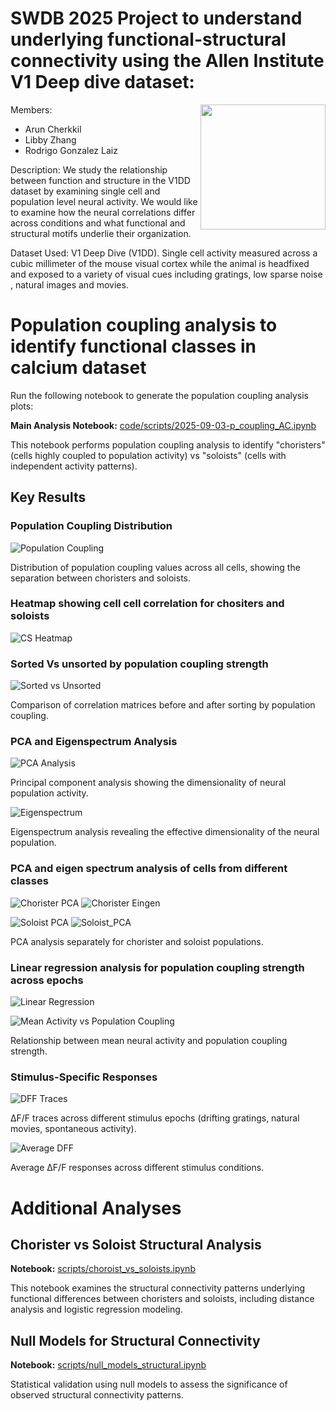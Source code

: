 # SWDB 2025 Project to understand underlying functional-structural connectivity using the Allen Institute V1 Deep dive dataset:

<img align = right height="200" src="https://github.com/user-attachments/assets/d0ff038e-8d39-4cd7-8141-6b4260c6a968" />

Members:

- Arun Cherkkil 
- Libby Zhang
- Rodrigo Gonzalez Laiz

Description: We study the relationship between function and structure in  the V1DD dataset by examining single cell and population level neural activity. We would like to examine how the neural correlations differ across conditions and what functional and structural motifs underlie their organization.

Dataset Used: V1 Deep Dive (V1DD). Single cell activity measured across a cubic millimeter of the mouse visual cortex while the animal is headfixed and exposed to a variety of visual cues including gratings, low sparse noise , natural images and movies. 

# Population coupling analysis to identify functional classes in calcium dataset

Run the following notebook to generate the population coupling analysis plots:

**Main Analysis Notebook:** [code/scripts/2025-09-03-p_coupling_AC.ipynb](./code/scripts/2025-09-03-p_coupling_AC.ipynb)

This notebook performs population coupling analysis to identify "choristers" (cells highly coupled to population activity) vs "soloists" (cells with independent activity patterns).

## Key Results

### Population Coupling Distribution
![Population Coupling](./images/population_coupling.png)

Distribution of population coupling values across all cells, showing the separation between choristers and soloists.

### Heatmap showing cell cell correlation for chositers and soloists 
![CS Heatmap](./images/sorted_cs_heatmap.png)

### Sorted Vs unsorted by population coupling strength
![Sorted vs Unsorted](./images/sorted_vs_unsorted.png)

Comparison of correlation matrices before and after sorting by population coupling.

### PCA and Eigenspectrum Analysis
![PCA Analysis](./images/PCA.png)

Principal component analysis showing the dimensionality of neural population activity.

![Eigenspectrum](./images/eigen.png)

Eigenspectrum analysis revealing the effective dimensionality of the neural population.

### PCA and eigen spectrum analysis of cells from different classes
![Chorister PCA](./images/chorister_PCA.png)
![Chorister Eingen](./images/chorister_ES.png)

![Soloist PCA](./images/soloists_PCA.png)
![Soloist_PCA](./images/soloists_ES.png)

PCA analysis separately for chorister and soloist populations.

### Linear regression analysis for population coupling strength across epochs
![Linear Regression](./images/linear_reg.png)

![Mean Activity vs Population Coupling](./images/meanactivity_vs_pcoupling.png)

Relationship between mean neural activity and population coupling strength.

### Stimulus-Specific Responses
![DFF Traces](./images/DFF_traces_all_epochs.png)

ΔF/F traces across different stimulus epochs (drifting gratings, natural movies, spontaneous activity).

![Average DFF](./images/average_dff_across_stimulus.png)

Average ΔF/F responses across different stimulus conditions.

# Additional Analyses

## Chorister vs Soloist Structural Analysis

**Notebook:** [scripts/choroist_vs_soloists.ipynb](./scripts/choroist_vs_soloists.ipynb)

This notebook examines the structural connectivity patterns underlying functional differences between choristers and soloists, including distance analysis and logistic regression modeling.

## Null Models for Structural Connectivity

**Notebook:** [scripts/null_models_structural.ipynb](./scripts/null_models_structural.ipynb)

Statistical validation using null models to assess the significance of observed structural connectivity patterns.

